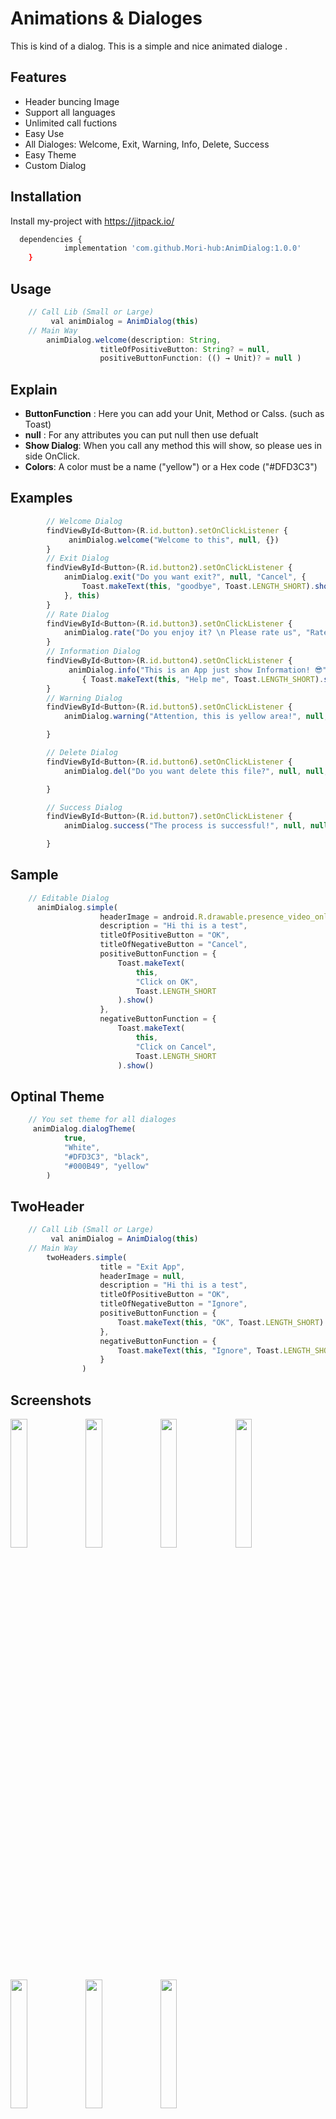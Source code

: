 
# Animations & Dialoges

This is kind of a dialog. This is a simple and nice animated dialoge .
## Features

- Header buncing Image
- Support all languages
- Unlimited call fuctions
- Easy Use
- All Dialoges: Welcome, Exit, Warning, Info, Delete, Success
- Easy Theme 
- Custom Dialog


## Installation

Install my-project with https://jitpack.io/

```bash
  dependencies {
	        implementation 'com.github.Mori-hub:AnimDialog:1.0.0'
	}
```
    
## Usage

```javascript
    // Call Lib (Small or Large)
         val animDialog = AnimDialog(this) 
    // Main Way
        animDialog.welcome(description: String,
                    titleOfPositiveButton: String? = null,     
                    positiveButtonFunction: (() → Unit)? = null )
```
## Explain
* **ButtonFunction** : Here you can add your Unit, Method or Calss. (such as Toast)
* **null** : For any attributes you can put null then use defualt
* **Show Dialog**: When you call any method this will show, so please ues in side OnClick. 
* **Colors**: A color must be a name ("yellow") or a Hex code ("#DFD3C3") 
## Examples
```javascript
        // Welcome Dialog
        findViewById<Button>(R.id.button).setOnClickListener {
             animDialog.welcome("Welcome to this", null, {})
        }
        // Exit Dialog
        findViewById<Button>(R.id.button2).setOnClickListener {
            animDialog.exit("Do you want exit?", null, "Cancel", {
                Toast.makeText(this, "goodbye", Toast.LENGTH_SHORT).show()
            }, this)
        }
        // Rate Dialog
        findViewById<Button>(R.id.button3).setOnClickListener {
            animDialog.rate("Do you enjoy it? \n Please rate us", "Rate", "Maybe later")
        }
        // Information Dialog
        findViewById<Button>(R.id.button4).setOnClickListener {
             animDialog.info("This is an App just show Information! 😎", "info",
                { Toast.makeText(this, "Help me", Toast.LENGTH_SHORT).show() })
        }
        // Warning Dialog
        findViewById<Button>(R.id.button5).setOnClickListener {
            animDialog.warning("Attention, this is yellow area!", null, null, null)

        }

        // Delete Dialog
        findViewById<Button>(R.id.button6).setOnClickListener {
            animDialog.del("Do you want delete this file?", null, null, null)

        }

        // Success Dialog
        findViewById<Button>(R.id.button7).setOnClickListener {
            animDialog.success("The process is successful!", null, null, null)

        }

```
## Sample 

```javascript
    // Editable Dialog
      animDialog.simple(
                    headerImage = android.R.drawable.presence_video_online,
                    description = "Hi thi is a test",
                    titleOfPositiveButton = "OK",
                    titleOfNegativeButton = "Cancel",
                    positiveButtonFunction = {
                        Toast.makeText(
                            this,
                            "Click on OK",
                            Toast.LENGTH_SHORT
                        ).show()
                    },
                    negativeButtonFunction = {
                        Toast.makeText(
                            this,
                            "Click on Cancel",
                            Toast.LENGTH_SHORT
                        ).show()
```

## Optinal Theme 

```javascript
    // You set theme for all dialoges 
     animDialog.dialogTheme(
            true,
            "White",
            "#DFD3C3", "black",
            "#000B49", "yellow"
        )
```

## TwoHeader 
```javascript
    // Call Lib (Small or Large)
         val animDialog = AnimDialog(this) 
    // Main Way
        twoHeaders.simple(
                    title = "Exit App",
                    headerImage = null,
                    description = "Hi thi is a test",
                    titleOfPositiveButton = "OK",
                    titleOfNegativeButton = "Ignore",
                    positiveButtonFunction = {
                        Toast.makeText(this, "OK", Toast.LENGTH_SHORT).show()
                    },
                    negativeButtonFunction = {
                        Toast.makeText(this, "Ignore", Toast.LENGTH_SHORT).show()
                    }
                )
```
## Screenshots

<img src="https://user-images.githubusercontent.com/53067774/160858704-e1cf1aa2-97b1-4316-ac60-7c00ce295976.jpg" width="23%"></img> <img src="https://user-images.githubusercontent.com/53067774/160858713-29e5770f-c8ad-4e8f-9677-f36fe7c4350b.jpg" width="23%"></img> <img src="https://user-images.githubusercontent.com/53067774/160858717-1da18815-b570-4715-8d34-38e50dc91cba.jpg" width="23%"></img> <img src="https://user-images.githubusercontent.com/53067774/160858719-bed28e8d-a90a-47f1-8d74-813138edbf5a.jpg" width="23%"></img> <img src="https://user-images.githubusercontent.com/53067774/160858722-cd74b838-5943-450e-85cb-0845094ce428.jpg" width="23%"></img> <img src="https://user-images.githubusercontent.com/53067774/160858732-fbe7717c-e7e5-440c-8af5-e6595ca211b5.jpg" width="23%"></img> <img src="https://user-images.githubusercontent.com/53067774/160858775-081fb05e-7107-4504-9452-0ecbb1deb665.jpg" width="23%"></img> 

## Screenshots - Two Header Class
<img src="https://user-images.githubusercontent.com/53067774/160859376-391fb014-df75-40d9-aae2-056de3d0d3d8.jpg" width="23%"></img> 
## Gifs
![see](https://mir-s3-cdn-cf.behance.net/project_modules/max_1200/5eeea355389655.59822ff824b72.gif)

<img src="./assets/image.gif" width="50%" height="50%"/>

## 🚀 About Me
I'm a full stack developer...


## 🛠 Skills
Java, Kotlin, CSS....


## Tech Stack

**Important:** For Gradle 7.2 & jitpack.io Please use this way : https://stackoverflow.com/a/71603699/12272687

**Update:** March 2022


## 🔗 Links
[![portfolio](https://img.shields.io/badge/my_portfolio-000?style=for-the-badge&logo=ko-fi&logoColor=white)](https://github.com/Mori-hub)
[![linkedin](https://img.shields.io/badge/linkedin-0A66C2?style=for-the-badge&logo=linkedin&logoColor=white)](https://www.linkedin.com/)
[![twitter](https://img.shields.io/badge/twitter-1DA1F2?style=for-the-badge&logo=twitter&logoColor=white)](https://twitter.com/)


## Feedback

If you have any feedback, please reach out to us at SR-App@outlook.com


## License

[MIT](https://choosealicense.com/licenses/mit/)

